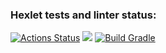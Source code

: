 ### Hexlet tests and linter status:
[![Actions Status](https://github.com/VaalBerit/java-project-lvl1/workflows/hexlet-check/badge.svg)](https://github.com/VaalBerit/java-project-lvl1/actions)
 <a href="https://codeclimate.com/github/codeclimate/codeclimate/maintainability"><img src="https://api.codeclimate.com/v1/badges/a99a88d28ad37a79dbf6/maintainability" /></a>
[![Build Gradle](https://github.com/VaalBerit/java-project-lvl1/actions/workflows/main.yml/badge.svg)](https://github.com/VaalBerit/java-project-lvl1/blob/main/.github/workflows/main.yml)
